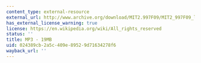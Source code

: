 ```yaml
---
content_type: external-resource
external_url: http://www.archive.org/download/MIT2.997F09/MIT2_997F09_lec01.mp3
has_external_license_warning: true
license: https://en.wikipedia.org/wiki/All_rights_reserved
status: ''
title: MP3 - 19MB
uid: 024389cb-2a5c-409e-8952-9d71634278f6
wayback_url: ''
---
```

